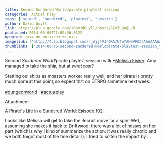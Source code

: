 ```yaml
---
title: Second Sundered World/pirate playtest session
categories: Actual Play
tags: ['second', 'sundered', 'playtest', 'session']
author: David Guyll
link: https://plus.google.com/+DavidGuyll/posts/G2vZLgnQLLB
published: 2014-06-06T17:09:56.812Z
updated: 2014-06-06T17:09:56.812Z
imagelink: ['http://4.bp.blogspot.com/-jAjjfVJnfRA/U4wYAHeVFRI/AAAAAAAAInA/THuDTkvDpCc/s1600/tieflingShip.jpg']
thumblinks: ['2014-06-06-second-sundered-worldpirate-playtest-session_tb.png']
---
```


Second <i>Sundered World</i>/pirate playtest session with <span class="proflinkWrapper"><span class="proflinkPrefix">+</span><a class="proflink" href="https://plus.google.com/104623400813415689503" oid="104623400813415689503">Melissa Fisher</a></span>: Amy managed to take the ship, but at <i>what cost</i>?<br /><br />Statting out ships as monsters worked really well, and her pirate is pretty much done at this point, so expect that on DTRPG sometime next week.<br /><br /> <a rel="nofollow" class="ot-hashtag" href="https://plus.google.com/s/%23dungeonworld/posts">#dungeonworld</a>   <a rel="nofollow" class="ot-hashtag" href="https://plus.google.com/s/%23actualplay/posts">#actualplay</a>


Attachment:

<a href='http://daegames.blogspot.com/2014/06/a-pirates-life-in-sundered-world_5.html'>A Pirate's Life in a Sundered World: Episode 102</a>


Looks like Melissa will get to take the Recruit move for a spin! Well, assuming she makes it back to Driftwood: there was a lot of misses on her part (which is why I kind of summarize the action: it was really chaotic and we both forgot most of the fine details). I tried to soften the impact by ...